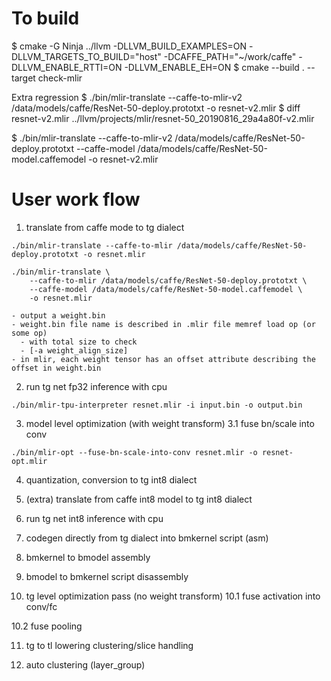 # To build
$ cmake -G Ninja ../llvm -DLLVM_BUILD_EXAMPLES=ON -DLLVM_TARGETS_TO_BUILD="host" -DCAFFE_PATH="~/work/caffe" -DLLVM_ENABLE_RTTI=ON -DLLVM_ENABLE_EH=ON
$ cmake --build . --target check-mlir

Extra regression
$ ./bin/mlir-translate --caffe-to-mlir-v2 /data/models/caffe/ResNet-50-deploy.prototxt -o resnet-v2.mlir
$ diff resnet-v2.mlir ../llvm/projects/mlir/resnet-50_20190816_29a4a80f-v2.mlir

$ ./bin/mlir-translate --caffe-to-mlir-v2 /data/models/caffe/ResNet-50-deploy.prototxt --caffe-model /data/models/caffe/ResNet-50-model.caffemodel -o resnet-v2.mlir

# User work flow
1. translate from caffe mode to tg dialect
```
./bin/mlir-translate --caffe-to-mlir /data/models/caffe/ResNet-50-deploy.prototxt -o resnet.mlir

./bin/mlir-translate \
    --caffe-to-mlir /data/models/caffe/ResNet-50-deploy.prototxt \
    --caffe-model /data/models/caffe/ResNet-50-model.caffemodel \
    -o resnet.mlir

- output a weight.bin
- weight.bin file name is described in .mlir file memref load op (or some op)
  - with total size to check
  - [-a weight_align_size]
- in mlir, each weight tensor has an offset attribute describing the offset in weight.bin
```

2. run tg net fp32 inference with cpu
```
./bin/mlir-tpu-interpreter resnet.mlir -i input.bin -o output.bin
```

3. model level optimization (with weight transform)
3.1 fuse bn/scale into conv
```
./bin/mlir-opt --fuse-bn-scale-into-conv resnet.mlir -o resnet-opt.mlir
```

4. quantization, conversion to tg int8 dialect

5. (extra) translate from caffe int8 model to tg int8 dialect

6. run tg net int8 inference with cpu

7. codegen directly from tg dialect into bmkernel script (asm)

8. bmkernel to bmodel assembly

9. bmodel to bmkernel script disassembly

10. tg level optimization pass (no weight transform)
10.1 fuse activation into conv/fc

10.2 fuse pooling

11. tg to tl lowering
clustering/slice handling

12. auto clustering (layer_group)
